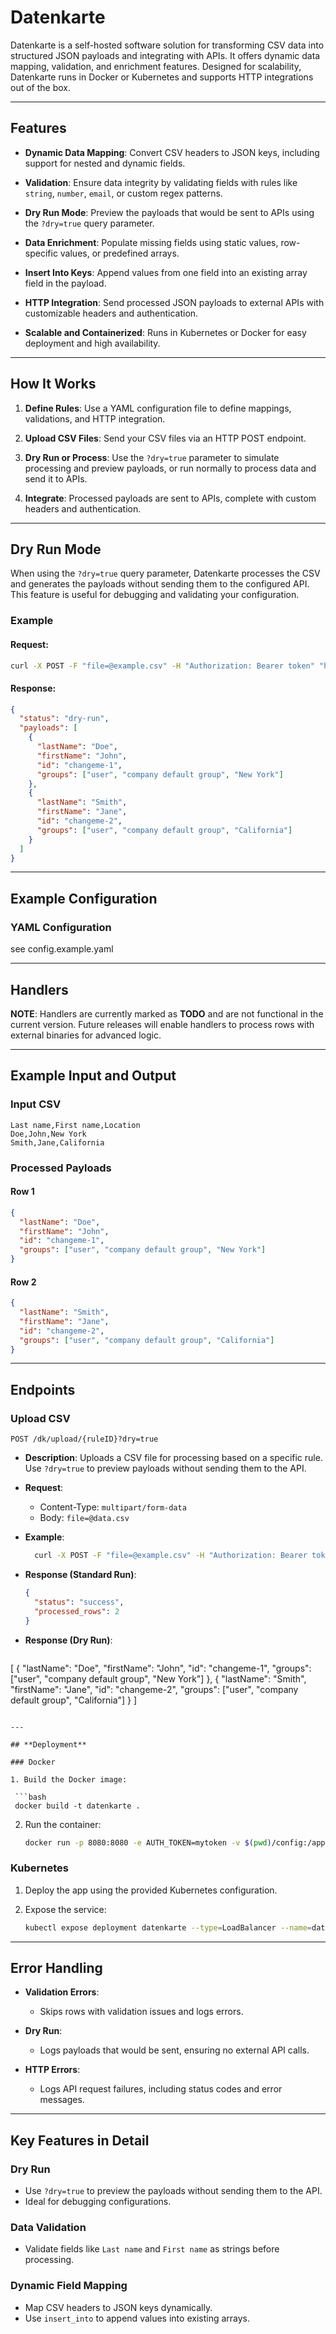 # **Datenkarte**

Datenkarte is a self-hosted software solution for transforming CSV data into structured JSON payloads and integrating with APIs. It offers dynamic data mapping, validation, and enrichment features. Designed for scalability, Datenkarte runs in Docker or Kubernetes and supports HTTP integrations out of the box.

---

## **Features**

- **Dynamic Data Mapping**:
  Convert CSV headers to JSON keys, including support for nested and dynamic fields.

- **Validation**:
  Ensure data integrity by validating fields with rules like `string`, `number`, `email`, or custom regex patterns.

- **Dry Run Mode**:
  Preview the payloads that would be sent to APIs using the `?dry=true` query parameter.

- **Data Enrichment**:
  Populate missing fields using static values, row-specific values, or predefined arrays.

- **Insert Into Keys**:
  Append values from one field into an existing array field in the payload.

- **HTTP Integration**:
  Send processed JSON payloads to external APIs with customizable headers and authentication.

- **Scalable and Containerized**:
  Runs in Kubernetes or Docker for easy deployment and high availability.

---

## **How It Works**

1. **Define Rules**:
   Use a YAML configuration file to define mappings, validations, and HTTP integration.

2. **Upload CSV Files**:
   Send your CSV files via an HTTP POST endpoint.

3. **Dry Run or Process**:
   Use the `?dry=true` parameter to simulate processing and preview payloads, or run normally to process data and send it to APIs.

4. **Integrate**:
   Processed payloads are sent to APIs, complete with custom headers and authentication.

---

## **Dry Run Mode**

When using the `?dry=true` query parameter, Datenkarte processes the CSV and generates the payloads without sending them to the configured API. This feature is useful for debugging and validating your configuration.

### Example

#### Request:

```bash
curl -X POST -F "file=@example.csv" -H "Authorization: Bearer token" "http://localhost:8080/dk/upload/string-for-url?dry=true"
```

#### Response:

```json
{
  "status": "dry-run",
  "payloads": [
    {
      "lastName": "Doe",
      "firstName": "John",
      "id": "changeme-1",
      "groups": ["user", "company default group", "New York"]
    },
    {
      "lastName": "Smith",
      "firstName": "Jane",
      "id": "changeme-2",
      "groups": ["user", "company default group", "California"]
    }
  ]
}
```

---

## **Example Configuration**

### YAML Configuration

see config.example.yaml

---

## **Handlers**

**NOTE**: Handlers are currently marked as **TODO** and are not functional in the current version. Future releases will enable handlers to process rows with external binaries for advanced logic.

---

## **Example Input and Output**

### Input CSV

```csv
Last name,First name,Location
Doe,John,New York
Smith,Jane,California
```

### Processed Payloads

#### Row 1

```json
{
  "lastName": "Doe",
  "firstName": "John",
  "id": "changeme-1",
  "groups": ["user", "company default group", "New York"]
}
```

#### Row 2

```json
{
  "lastName": "Smith",
  "firstName": "Jane",
  "id": "changeme-2",
  "groups": ["user", "company default group", "California"]
}
```

---

## **Endpoints**

### Upload CSV

```http
POST /dk/upload/{ruleID}?dry=true
```

- **Description**: Uploads a CSV file for processing based on a specific rule. Use `?dry=true` to preview payloads without sending them to the API.
- **Request**:
  - Content-Type: `multipart/form-data`
  - Body: `file=@data.csv`
- **Example**:

  ```bash
    curl -X POST -F "file=@example.csv" -H "Authorization: Bearer token" "http://localhost:8080/dk/upload/string-for-url
  ```

- **Response (Standard Run)**:

  ```json
  {
    "status": "success",
    "processed_rows": 2
  }
  ```

- **Response (Dry Run)**:

  ```json
[
  {
    "lastName": "Doe",
    "firstName": "John",
    "id": "changeme-1",
    "groups": ["user", "company default group", "New York"]
  },
  {
    "lastName": "Smith",
    "firstName": "Jane",
    "id": "changeme-2",
    "groups": ["user", "company default group", "California"]
  }
]
  ```

---

## **Deployment**

### Docker

1. Build the Docker image:

   ```bash
   docker build -t datenkarte .
   ```

2. Run the container:

   ```bash
   docker run -p 8080:8080 -e AUTH_TOKEN=mytoken -v $(pwd)/config:/app/config datenkarte
   ```

### Kubernetes

1. Deploy the app using the provided Kubernetes configuration.

2. Expose the service:

   ```bash
   kubectl expose deployment datenkarte --type=LoadBalancer --name=datenkarte
   ```

---

## **Error Handling**

- **Validation Errors**:
  - Skips rows with validation issues and logs errors.

- **Dry Run**:
  - Logs payloads that would be sent, ensuring no external API calls.

- **HTTP Errors**:
  - Logs API request failures, including status codes and error messages.

---

## **Key Features in Detail**

### Dry Run

- Use `?dry=true` to preview the payloads without sending them to the API.
- Ideal for debugging configurations.

### Data Validation

- Validate fields like `Last name` and `First name` as strings before processing.

### Dynamic Field Mapping

- Map CSV headers to JSON keys dynamically.
- Use `insert_into` to append values into existing arrays.
